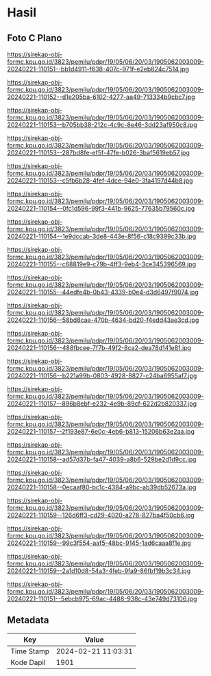 # Hasil

## Foto C Plano

https://sirekap-obj-formc.kpu.go.id/3823/pemilu/pdpr/19/05/06/20/03/1905062003009-20240221-110151--bb1d4911-f638-407c-971f-e2eb824c7514.jpg

https://sirekap-obj-formc.kpu.go.id/3823/pemilu/pdpr/19/05/06/20/03/1905062003009-20240221-110152--d1e205ba-6102-4277-aa49-713334b9cbc7.jpg

https://sirekap-obj-formc.kpu.go.id/3823/pemilu/pdpr/19/05/06/20/03/1905062003009-20240221-110153--b705bb38-212c-4c9c-8e46-3dd23af950c8.jpg

https://sirekap-obj-formc.kpu.go.id/3823/pemilu/pdpr/19/05/06/20/03/1905062003009-20240221-110153--287bd8fe-ef5f-47fe-b026-3baf5619eb57.jpg

https://sirekap-obj-formc.kpu.go.id/3823/pemilu/pdpr/19/05/06/20/03/1905062003009-20240221-110153--c5fb6b28-4fef-4dce-94e0-3fa4197d44b8.jpg

https://sirekap-obj-formc.kpu.go.id/3823/pemilu/pdpr/19/05/06/20/03/1905062003009-20240221-110154--0fc1d596-99f3-441b-9625-77635b79560c.jpg

https://sirekap-obj-formc.kpu.go.id/3823/pemilu/pdpr/19/05/06/20/03/1905062003009-20240221-110154--1e9dccab-3de8-443e-8f56-c18c9399c33b.jpg

https://sirekap-obj-formc.kpu.go.id/3823/pemilu/pdpr/19/05/06/20/03/1905062003009-20240221-110155--c68819e9-c79b-4ff3-9eb4-3ce345396569.jpg

https://sirekap-obj-formc.kpu.go.id/3823/pemilu/pdpr/19/05/06/20/03/1905062003009-20240221-110155--44edfe4b-0b43-4339-b0e4-d3d6497f9074.jpg

https://sirekap-obj-formc.kpu.go.id/3823/pemilu/pdpr/19/05/06/20/03/1905062003009-20240221-110156--58bd8cae-470b-4634-bd20-f4edd43ae3cd.jpg

https://sirekap-obj-formc.kpu.go.id/3823/pemilu/pdpr/19/05/06/20/03/1905062003009-20240221-110156--488fbcee-7f7b-49f2-8ca2-dea78d141e81.jpg

https://sirekap-obj-formc.kpu.go.id/3823/pemilu/pdpr/19/05/06/20/03/1905062003009-20240221-110156--b221a99b-0803-4928-8827-c24ba6955af7.jpg

https://sirekap-obj-formc.kpu.go.id/3823/pemilu/pdpr/19/05/06/20/03/1905062003009-20240221-110157--896b8ebf-e232-4e9b-89cf-622d2b820337.jpg

https://sirekap-obj-formc.kpu.go.id/3823/pemilu/pdpr/19/05/06/20/03/1905062003009-20240221-110157--2f193e87-6e0c-4eb6-b813-15206b63e2aa.jpg

https://sirekap-obj-formc.kpu.go.id/3823/pemilu/pdpr/19/05/06/20/03/1905062003009-20240221-110158--ad57d37b-fa47-4039-a8b6-529be2d1d9cc.jpg

https://sirekap-obj-formc.kpu.go.id/3823/pemilu/pdpr/19/05/06/20/03/1905062003009-20240221-110158--0ecaaf80-bc1c-4384-a9bc-ab39db52673a.jpg

https://sirekap-obj-formc.kpu.go.id/3823/pemilu/pdpr/19/05/06/20/03/1905062003009-20240221-110159--126d6ff3-cd29-4020-a278-827ba4f50cb6.jpg

https://sirekap-obj-formc.kpu.go.id/3823/pemilu/pdpr/19/05/06/20/03/1905062003009-20240221-110159--99c3f554-aaf5-48bc-9145-1ad6caaa8f1e.jpg

https://sirekap-obj-formc.kpu.go.id/3823/pemilu/pdpr/19/05/06/20/03/1905062003009-20240221-110159--2a1d10d8-54a3-4feb-9fa9-86fbf19b3c34.jpg

https://sirekap-obj-formc.kpu.go.id/3823/pemilu/pdpr/19/05/06/20/03/1905062003009-20240221-110151--5ebcb975-69ac-4488-938c-43e749d73106.jpg


## Metadata

| Key        | Value               |
| ---------- | ------------------- |
| Time Stamp | 2024-02-21 11:03:31 |
| Kode Dapil | 1901                |



